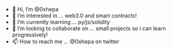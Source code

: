 - 👋 Hi, I’m @0xhepa
- 👀 I’m interested in ... web3.0 and smart contracts!
- 🌱 I’m currently learning ... py/js/solidity
- 💞️ I’m looking to collaborate on ... small projects so i can learn progressively!
- 📫 How to reach me ... @0xhepa on twitter

<!---
0xhepa/0xhepa is a ✨ special ✨ repository because its `README.md` (this file) appears on your GitHub profile.
You can click the Preview link to take a look at your changes.
--->
